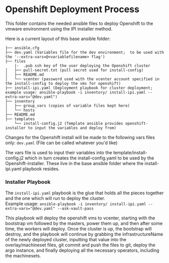 # Openshift Deployment Process
This folder contains the needed ansible files to deploy Openshift to the vmware environment using the IPI installer method.  

Here is a current layout of this base ansible folder:
```
├── ansible.cfg
├── dev.yaml (Variables file for the dev environment;  to be used with the '--extra-vars=@<variablefilename> flag')
├── files
    |-  .pub ssh key of the user deploying the Openshift cluster
│   ├── pull-secret.txt (pull secret used for install-config)
│   ├── README.md
│   └── vcenter (password used with the vcenter account specified in the install-config to deploy the vms for openshift)
├── install-ipi.yaml (Deployment playbook for cluster deployment; example usage: ansible-playbook -i inventory/ install-ipi.yaml --extra-vars="@dev.yaml")
├── inventory
│   ├── group_vars (copies of variable files kept here)
│   └── hosts
├── README.md
├── templates
    └── install-config.j2 (Template ansible provides openshift-installer to input the variables and deploy from)
```

Changes for the Openshift install will be made to the following vars files only:
`dev.yaml`
(File can be called whatever you'd like)

The vars file is used to input their variables into the template/install-config.j2 which in turn creates the install-config.yaml to be used by the Openshift-installer.
These live in the base ansible folder where the install-ipi.yaml playbook resides. 


### Installer Playbook

The `install-ipi.yaml` playbook is the glue that holds all the pieces together and the one which will run to deploy the cluster.  
Example usage:
`ansible-playbook -i inventory/ install-ipi.yaml --extra-vars="@dev.yaml" --ask-vault-pass`

This playbook will deploy the openshift vms to vcenter, starting with the bootstrap vm followed by the masters, power them up, and then after some time, the workers will deploy.  Once the cluster is up, the bootstrap will destroy, and the playbook will continue by grabbing the infrastructureName of the newly deployed cluster, inputting that value into the overlay/machineset files, git commit and push the files to git, deploy the argo instance, and finally deploying all the necessary operators, including the machinesets.



